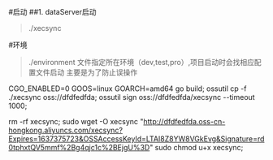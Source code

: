 #启动
##1. dataServer启动
>./xecsync

#环境
>./environment 文件指定所在环境（dev,test,pro）,项目启动时会找相应配置文件启动
>主要是为了防止误操作


CGO_ENABLED=0 GOOS=linux GOARCH=amd64 go build;
ossutil cp -f ./xecsync  oss://dfdfedfda;
ossutil sign oss://dfdfedfda/xecsync    --timeout 1000;

rm -rf xecsync;
sudo wget -O xecsync  "http://dfdfedfda.oss-cn-hongkong.aliyuncs.com/xecsync?Expires=1637375723&OSSAccessKeyId=LTAI8Z8YW8VGkEvg&Signature=rd0tphxtQV5mmf%2Bg4qjc1c%2BEjgU%3D"
sudo  chmod u+x xecsync;

